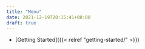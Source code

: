 ```yaml
---
title: "Menu"
date: 2021-12-19T20:15:41+08:00
draft: true
---
```


- [Getting Started]({{< relref "getting-started/" >}})
